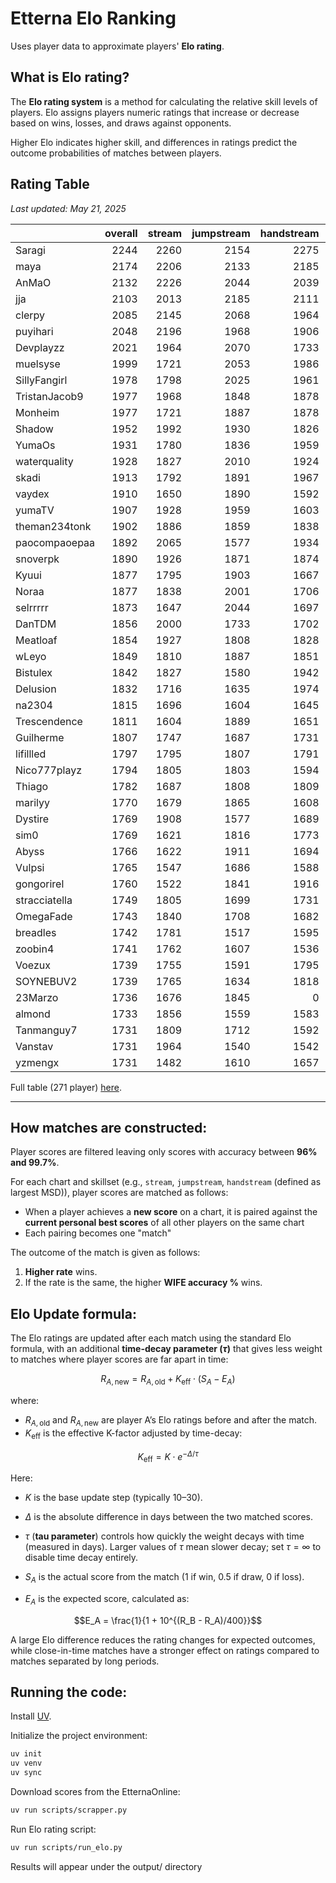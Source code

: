 # Etterna Elo Ranking

Uses player data to approximate players' **Elo rating**.

## What is Elo rating?

The **Elo rating system** is a method for calculating the relative skill levels of players. Elo assigns players numeric ratings that increase or decrease based on wins, losses, and draws against opponents. 

Higher Elo indicates higher skill, and differences in ratings predict the outcome probabilities of matches between players.

## Rating Table
_Last updated: May 21, 2025_

|                  |   overall |   stream |   jumpstream |   handstream |   chordjacks |   technical |
|:-----------------|----------:|---------:|-------------:|-------------:|-------------:|------------:|
| Saragi           |      2244 |     2260 |         2154 |         2275 |         2199 |        1973 |
| maya             |      2174 |     2206 |         2133 |         2185 |         1957 |        2006 |
| AnMaO            |      2132 |     2226 |         2044 |         2039 |         1777 |        2128 |
| jja              |      2103 |     2013 |         2185 |         2111 |         1933 |        1804 |
| clerpy           |      2085 |     2145 |         2068 |         1964 |         1988 |        2041 |
| puyihari         |      2048 |     2196 |         1968 |         1906 |         1939 |        1979 |
| Devplayzz        |      2021 |     1964 |         2070 |         1733 |         1520 |        2030 |
| muelsyse         |      1999 |     1721 |         2053 |         1986 |         1889 |        1957 |
| SillyFangirl     |      1978 |     1798 |         2025 |         1961 |         1948 |        1817 |
| TristanJacob9    |      1977 |     1968 |         1848 |         1878 |         2085 |        1858 |
| Monheim          |      1977 |     1721 |         1887 |         1878 |         2164 |        1841 |
| Shadow           |      1952 |     1992 |         1930 |         1826 |         1594 |        1932 |
| YumaOs           |      1931 |     1780 |         1836 |         1959 |         1998 |        1542 |
| waterquality     |      1928 |     1827 |         2010 |         1924 |         1709 |        1850 |
| skadi            |      1913 |     1792 |         1891 |         1967 |         1879 |        1647 |
| vaydex           |      1910 |     1650 |         1890 |         1592 |         2189 |        1492 |
| yumaTV           |      1907 |     1928 |         1959 |         1603 |         1835 |        1717 |
| theman234tonk    |      1902 |     1886 |         1859 |         1838 |         1588 |        1961 |
| paocompaoepaa    |      1892 |     2065 |         1577 |         1934 |         1416 |        1675 |
| snoverpk         |      1890 |     1926 |         1871 |         1874 |         1596 |        1809 |
| Kyuui            |      1877 |     1795 |         1903 |         1667 |         1897 |        1832 |
| Noraa            |      1877 |     1838 |         2001 |         1706 |         1736 |        1793 |
| selrrrrr         |      1873 |     1647 |         2044 |         1697 |         1878 |        1631 |
| DanTDM           |      1856 |     2000 |         1733 |         1702 |         1651 |        1834 |
| Meatloaf         |      1854 |     1927 |         1808 |         1828 |         1462 |        1596 |
| wLeyo            |      1849 |     1810 |         1887 |         1851 |         1710 |        1692 |
| Bistulex         |      1842 |     1827 |         1580 |         1942 |         1645 |        1756 |
| Delusion         |      1832 |     1716 |         1635 |         1974 |         1567 |        1806 |
| na2304           |      1815 |     1696 |         1604 |         1645 |         1963 |        1785 |
| Trescendence     |      1811 |     1604 |         1889 |         1651 |         1836 |        1709 |
| Guilherme        |      1807 |     1747 |         1687 |         1731 |         1831 |        1844 |
| lifillled        |      1797 |     1795 |         1807 |         1791 |         1565 |        1597 |
| Nico777playz     |      1794 |     1805 |         1803 |         1594 |         1772 |        1705 |
| Thiago           |      1782 |     1687 |         1808 |         1809 |         1730 |        1637 |
| marilyy          |      1770 |     1679 |         1865 |         1608 |         1439 |        1764 |
| Dystire          |      1769 |     1908 |         1577 |         1689 |         1501 |        1711 |
| sim0             |      1769 |     1621 |         1816 |         1773 |         1660 |        1717 |
| Abyss            |      1766 |     1622 |         1911 |         1694 |         1692 |        1636 |
| Vulpsi           |      1765 |     1547 |         1686 |         1588 |         1882 |        1727 |
| gongorirel       |      1760 |     1522 |         1841 |         1916 |         1486 |        1442 |
| stracciatella    |      1749 |     1805 |         1699 |         1731 |         1692 |        1711 |
| OmegaFade        |      1743 |     1840 |         1708 |         1682 |         1423 |        1601 |
| breadles         |      1742 |     1781 |         1517 |         1595 |         1706 |        1738 |
| zoobin4          |      1741 |     1762 |         1607 |         1536 |         1520 |        1852 |
| Voezux           |      1739 |     1755 |         1591 |         1795 |         1667 |        1510 |
| SOYNEBUV2        |      1739 |     1765 |         1634 |         1818 |         1539 |        1446 |
| 23Marzo          |      1736 |     1676 |         1845 |            0 |         1524 |        1687 |
| almond           |      1733 |     1856 |         1559 |         1583 |         1670 |        1675 |
| Tanmanguy7       |      1731 |     1809 |         1712 |         1592 |         1674 |        1604 |
| Vanstav          |      1731 |     1964 |         1540 |         1542 |         1546 |        1683 |
| yzmengx          |      1731 |     1482 |         1610 |         1657 |         1926 |        1423 |

Full table (271 player) [here](/output/elo_dtw_ord_skillsets.md).

---

## How matches are constructed:

Player scores are filtered leaving only scores with accuracy between **96% and 99.7%**.

For each chart and skillset (e.g., `stream`, `jumpstream`, `handstream` (defined as largest MSD)), player scores are matched as follows:

- When a player achieves a **new score** on a chart, it is paired against the **current personal best scores** of all other players on the same chart
- Each pairing becomes one "match"

The outcome of the match is given as follows:

1. **Higher rate** wins.
2. If the rate is the same, the higher **WIFE accuracy %** wins.

## Elo Update formula:

The Elo ratings are updated after each match using the standard Elo formula, with an additional **time-decay parameter ($\tau$)** that gives less weight to matches where player scores are far apart in time:

```math
R_{A,\text{new}} = R_{A,\text{old}} + K_{\text{eff}} \cdot (S_A - E_A)
```

where:

- $R_{A,\text{old}}$ and $R_{A,\text{new}}$ are player A’s Elo ratings before and after the match.
- $K_{\text{eff}}$ is the effective K-factor adjusted by time-decay:
  
```math
K_{\text{eff}} = K \cdot e^{-\Delta / \tau}
```

  Here:
  - $K$ is the base update step (typically 10–30).
  - $\Delta$ is the absolute difference in days between the two matched scores.
  - $\tau$ (**tau parameter**) controls how quickly the weight decays with time (measured in days). Larger values of $\tau$ mean slower decay; set $\tau = \infty$ to disable time decay entirely.

- $S_A$ is the actual score from the match (1 if win, 0.5 if draw, 0 if loss).
- $E_A$ is the expected score, calculated as:
  
```math
E_A = \frac{1}{1 + 10^{(R_B - R_A)/400}}
```

A large Elo difference reduces the rating changes for expected outcomes, while close-in-time matches have a stronger effect on ratings compared to matches separated by long periods.


## Running the code:

Install [UV](https://docs.astral.sh/uv/).

Initialize the project environment:
```bash
uv init
uv venv
uv sync
```

Download scores from the EtternaOnline:
```bash
uv run scripts/scrapper.py
```

Run Elo rating script:
```bash
uv run scripts/run_elo.py
```

Results will appear under the output/ directory
